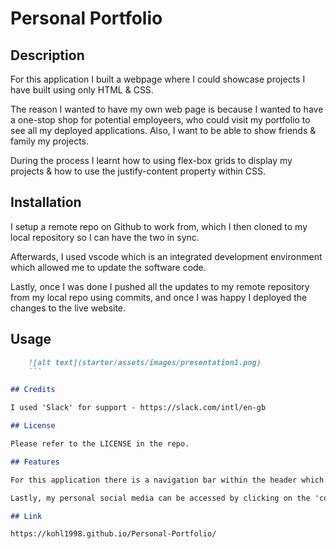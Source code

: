 # Personal Portfolio

## Description

For this application I built a webpage where I could showcase projects I have built using only HTML & CSS. 

The reason I wanted to have my own web page is because I wanted to have a one-stop shop for potential employeers, who could visit my portfolio to see all my deployed applications. Also, I want to be able to show friends & family my projects. 

During the process I learnt how to using flex-box grids to display my projects & how to use the justify-content property within CSS. 

## Installation

I setup a remote repo on Github to work from, which I then cloned to my local repository so I can have the two in sync. 

Afterwards, I used vscode which is an integrated development environment which allowed me to update the software code.

Lastly, once I was done I pushed all the updates to my remote repository from my local repo using commits, and once I was happy I deployed the changes to the live website.

## Usage

```md
    ![alt text](starter/assets/images/presentation1.png)
    ```

## Credits

I used 'Slack' for support - https://slack.com/intl/en-gb

## License

Please refer to the LICENSE in the repo.

## Features

For this application there is a navigation bar within the header which includes more in depth information, which you can access by clicking any of the links to jump straight to the section. Also, there is the open to scroll down the page using the scroller. 

Lastly, my personal social media can be accessed by clicking on the 'contact me' link in the header naviagtion. 

## Link

https://kohl1998.github.io/Personal-Portfolio/
